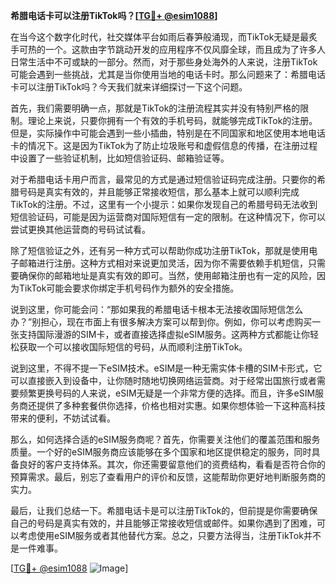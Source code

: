 **希腊电话卡可以注册TikTok吗？[[TG💪+ @esim1088](https://t.me/s/esim1088)]**

在当今这个数字化时代，社交媒体平台如雨后春笋般涌现，而TikTok无疑是最炙手可热的一个。这款由字节跳动开发的应用程序不仅风靡全球，而且成为了许多人日常生活中不可或缺的一部分。然而，对于那些身处海外的人来说，注册TikTok可能会遇到一些挑战，尤其是当你使用当地的电话卡时。那么问题来了：希腊电话卡可以注册TikTok吗？今天我们就来详细探讨一下这个问题。

首先，我们需要明确一点，那就是TikTok的注册流程其实并没有特别严格的限制。理论上来说，只要你拥有一个有效的手机号码，就能够完成TikTok的注册。但是，实际操作中可能会遇到一些小插曲，特别是在不同国家和地区使用本地电话卡的情况下。这是因为TikTok为了防止垃圾账号和虚假信息的传播，在注册过程中设置了一些验证机制，比如短信验证码、邮箱验证等。

对于希腊电话卡用户而言，最常见的方式是通过短信验证码完成注册。只要你的希腊号码是真实有效的，并且能够正常接收短信，那么基本上就可以顺利完成TikTok的注册。不过，这里有一个小提示：如果你发现自己的希腊号码无法收到短信验证码，可能是因为运营商对国际短信有一定的限制。在这种情况下，你可以尝试更换其他运营商的号码试试看。

除了短信验证之外，还有另一种方式可以帮助你成功注册TikTok，那就是使用电子邮箱进行注册。这种方式相对来说更加灵活，因为你不需要依赖手机短信，只需要确保你的邮箱地址是真实有效的即可。当然，使用邮箱注册也有一定的风险，因为TikTok可能会要求你绑定手机号码作为额外的安全措施。

说到这里，你可能会问：“那如果我的希腊电话卡根本无法接收国际短信怎么办？”别担心，现在市面上有很多解决方案可以帮到你。例如，你可以考虑购买一张支持国际漫游的SIM卡，或者直接选择虚拟eSIM服务。这两种方式都能让你轻松获取一个可以接收国际短信的号码，从而顺利注册TikTok。

说到这里，不得不提一下eSIM技术。eSIM是一种无需实体卡槽的SIM卡形式，它可以直接嵌入到设备中，让你随时随地切换网络运营商。对于经常出国旅行或者需要频繁更换号码的人来说，eSIM无疑是一个非常方便的选择。而且，许多eSIM服务商还提供了多种套餐供你选择，价格也相对实惠。如果你想体验一下这种高科技带来的便利，不妨试试看。

那么，如何选择合适的eSIM服务商呢？首先，你需要关注他们的覆盖范围和服务质量。一个好的eSIM服务商应该能够在多个国家和地区提供稳定的服务，同时具备良好的客户支持体系。其次，你还需要留意他们的资费结构，看看是否符合你的预算需求。最后，别忘了查看用户的评价和反馈，这能帮助你更好地判断服务商的实力。

最后，让我们总结一下。希腊电话卡是可以注册TikTok的，但前提是你需要确保自己的号码是真实有效的，并且能够正常接收短信或邮件。如果你遇到了困难，可以考虑使用eSIM服务或者其他替代方案。总之，只要方法得当，注册TikTok并不是一件难事。

[[TG💪+ @esim1088](https://t.me/s/esim1088) ![Image](https://i.postimg.cc/4NQfJmqS/Snipaste-2025-05-13-00-14-12.png)]
